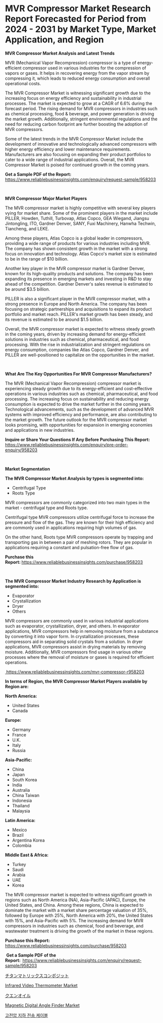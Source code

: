 <p><h1>MVR Compressor Market Research Report Forecasted for Period from 2024 -  2031 by Market Type, Market Application, and Region</h1></p><p><strong>MVR Compressor Market Analysis and Latest Trends</strong></p>
<p><p>MVR (Mechanical Vapor Recompression) compressor is a type of energy-efficient compressor used in various industries for the compression of vapors or gases. It helps in recovering energy from the vapor stream by compressing it, which leads to reduced energy consumption and overall operational costs.</p><p>The MVR Compressor Market is witnessing significant growth due to the increasing focus on energy efficiency and sustainability in industrial processes. The market is expected to grow at a CAGR of 6.6% during the forecast period. The rising demand for MVR compressors in industries such as chemical processing, food & beverage, and power generation is driving the market growth. Additionally, stringent environmental regulations and the need for reducing carbon footprint are further boosting the adoption of MVR compressors.</p><p>Some of the latest trends in the MVR Compressor Market include the development of innovative and technologically advanced compressors with higher energy efficiency and lower maintenance requirements. Manufacturers are also focusing on expanding their product portfolios to cater to a wide range of industrial applications. Overall, the MVR Compressor Market is poised for continued growth in the coming years.</p></p>
<p><strong>Get a Sample PDF of the Report:&nbsp;</strong> <a href="https://www.reliablebusinessinsights.com/enquiry/request-sample/958203">https://www.reliablebusinessinsights.com/enquiry/request-sample/958203</a></p>
<p>&nbsp;</p>
<p><strong>MVR Compressor Major Market Players</strong></p>
<p><p>The MVR compressor market is highly competitive with several key players vying for market share. Some of the prominent players in the market include PILLER, Howden, Tuthill, Turbovap, Atlas Copco, GEA Wiegand, Jiangsu Jintongling, ITO, Gardner Denver, SANY, Fuxi Machinery, Hanwha Techwin, Tiancheng, and LEKE.</p><p>Among these players, Atlas Copco is a global leader in compressors, providing a wide range of products for various industries including MVR. The company has shown consistent growth in the market with a strong focus on innovation and technology. Atlas Copco's market size is estimated to be in the range of $10 billion.</p><p>Another key player in the MVR compressor market is Gardner Denver, known for its high-quality products and solutions. The company has been expanding its presence in emerging markets and investing in R&D to stay ahead of the competition. Gardner Denver's sales revenue is estimated to be around $3.5 billion.</p><p>PILLER is also a significant player in the MVR compressor market, with a strong presence in Europe and North America. The company has been focusing on strategic partnerships and acquisitions to expand its product portfolio and market reach. PILLER's market growth has been steady, and its revenue is estimated to be around $1.5 billion.</p><p>Overall, the MVR compressor market is expected to witness steady growth in the coming years, driven by increasing demand for energy-efficient solutions in industries such as chemical, pharmaceutical, and food processing. With the rise in industrialization and stringent regulations on energy consumption, companies like Atlas Copco, Gardner Denver, and PILLER are well-positioned to capitalize on the opportunities in the market.</p></p>
<p>&nbsp;</p>
<p><strong>What Are The Key Opportunities For MVR Compressor Manufacturers?</strong></p>
<p><p>The MVR (Mechanical Vapor Recompression) compressor market is experiencing steady growth due to its energy-efficient and cost-effective operations in various industries such as chemical, pharmaceutical, and food processing. The increasing focus on sustainability and reducing energy consumption is expected to drive the market further in the coming years. Technological advancements, such as the development of advanced MVR systems with improved efficiency and performance, are also contributing to the market growth. The future outlook for the MVR compressor market looks promising, with opportunities for expansion in emerging economies and applications in new industries.</p></p>
<p><strong>Inquire or Share Your Questions If Any Before Purchasing This Report:</strong> <a href="https://www.reliablebusinessinsights.com/enquiry/pre-order-enquiry/958203">https://www.reliablebusinessinsights.com/enquiry/pre-order-enquiry/958203</a></p>
<p>&nbsp;</p>
<p><strong>Market Segmentation</strong></p>
<p><strong>The MVR Compressor Market Analysis by types is segmented into:</strong></p>
<p><ul><li>Centrifugal Type</li><li>Roots Type</li></ul></p>
<p><p>MVR compressors are commonly categorized into two main types in the market - centrifugal type and Roots type. </p><p>Centrifugal type MVR compressors utilize centrifugal force to increase the pressure and flow of the gas. They are known for their high efficiency and are commonly used in applications requiring high volumes of gas.</p><p>On the other hand, Roots type MVR compressors operate by trapping and transporting gas in between a pair of meshing rotors. They are popular in applications requiring a constant and pulsation-free flow of gas.</p></p>
<p><strong>Purchase this Report:&nbsp;</strong><a href="https://www.reliablebusinessinsights.com/purchase/958203">https://www.reliablebusinessinsights.com/purchase/958203</a></p>
<p>&nbsp;</p>
<p><strong>The MVR Compressor Market Industry Research by Application is segmented into:</strong></p>
<p><ul><li>Evaporator</li><li>Crystallization</li><li>Dryer</li><li>Others</li></ul></p>
<p><p>MVR compressors are commonly used in various industrial applications such as evaporator, crystallization, dryer, and others. In evaporator applications, MVR compressors help in removing moisture from a substance by converting it into vapor form. In crystallization processes, these compressors aid in separating solid crystals from a solution. In dryer applications, MVR compressors assist in drying materials by removing moisture. Additionally, MVR compressors find usage in various other processes where the removal of moisture or gases is required for efficient operations.</p></p>
<p><a href="https://www.reliablebusinessinsights.com/mvr-compressor-r958203">&nbsp;https://www.reliablebusinessinsights.com/mvr-compressor-r958203</a></p>
<p><strong>In terms of Region, the MVR Compressor Market Players available by Region are:</strong></p>
<p>
    <p> <strong> North America: </strong>
        <ul>
            <li>United States</li>
            <li>Canada</li>
        </ul>
        </p> 
    <p> <strong> Europe: </strong>
        <ul>
            <li>Germany</li>
            <li>France</li>
            <li>U.K.</li>
            <li>Italy</li>
            <li>Russia</li>
        </ul>
        </p> 
    <p> <strong> Asia-Pacific: </strong>
        <ul>
            <li>China</li>
            <li>Japan</li>
            <li>South Korea</li>
            <li>India</li>
            <li>Australia</li>
            <li>China Taiwan</li>
            <li>Indonesia</li>
            <li>Thailand</li>
            <li>Malaysia</li>
        </ul>
        </p> 
    <p> <strong> Latin America: </strong>
        <ul>
            <li>Mexico</li>
            <li>Brazil</li>
            <li>Argentina Korea</li>
            <li>Colombia</li>
        </ul>
        </p> 
    <p> <strong> Middle East & Africa: </strong>
        <ul>
            <li>Turkey</li>
            <li>Saudi</li>
            <li>Arabia</li>
            <li>UAE</li>
            <li>Korea</li>
        </ul>
    </p>
    </p>
<p><p>The MVR compressor market is expected to witness significant growth in regions such as North America (NA), Asia-Pacific (APAC), Europe, the United States, and China. Among these regions, China is expected to dominate the market with a market share percentage valuation of 35%, followed by Europe with 25%, North America with 20%, the United States with 15%, and Asia-Pacific with 5%. The increasing demand for MVR compressors in industries such as chemical, food and beverage, and wastewater treatment is driving the growth of the market in these regions.</p></p>
<p><strong>Purchase this Report: </strong><a href="https://www.reliablebusinessinsights.com/purchase/958203">https://www.reliablebusinessinsights.com/purchase/958203</a></p>
<p>&nbsp;<strong>Get a Sample PDF of the Report:&nbsp;&nbsp;</strong><a href="https://www.reliablebusinessinsights.com/enquiry/request-sample/958203">https://www.reliablebusinessinsights.com/enquiry/request-sample/958203</a></p>
<p><strong></strong></p>
<p><p><a href="https://github.com/SimeonBode1/Market-Research-Report-List-1/blob/main/8739098159485.md">チタンマトリックスコンポジット</a></p><p><a href="https://github.com/josesg55/Market-Research-Report-List-3/blob/main/infrared-video-thermometer-market.md">Infrared Video Thermometer Market</a></p><p><a href="https://github.com/nxboeu02965442/Market-Research-Report-List-2/blob/main/6985010159486.md">クエンオイル</a></p><p><a href="https://github.com/indrystar/Market-Research-Report-List-4/blob/main/magnetic-digital-angle-finder-market.md">Magnetic Digital Angle Finder Market</a></p><p><a href="https://github.com/CliftonFisher9067/Market-Research-Report-List-2/blob/main/4946612171013.md">고전압 지하 전송 케이블</a></p></p>